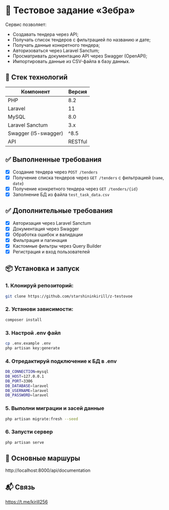# 🧾 Тестовое задание «Зебра»

Сервис позволяет:
- Создавать тендера через API;
- Получать список тендеров с фильтрацией по названию и дате;
- Получать данные конкретного тендера;
- Авторизоваться через Laravel Sanctum;
- Просматривать документацию API через Swagger (OpenAPI);
- Импортировать данные из CSV-файла в базу данных.

## 🔧 Стек технологий

| Компонент | Версия |
|----------|--------|
| PHP      | 8.2    |
| Laravel  | 11     |
| MySQL    | 8.0    |
| Laravel Sanctum | 3.x |
| Swagger (l5-swagger) | ^8.5 |
| API | RESTful |

## ✅ Выполненные требования

- [x] Создание тендера через `POST /tenders`
- [x] Получение списка тендеров через `GET /tenders` с фильтрацией (`name`, `date`)
- [x] Получение конкретного тендера через `GET /tenders/{id}`
- [x] Заполнение БД из файла `test_task_data.csv`

## ✅ Дополнительные требования

- [x] Авторизация через Laravel Sanctum
- [x] Документация через Swagger
- [x] Обработка ошибок и валидации
- [x] Фильтрация и пагинация
- [x] Кастомные фильтры через Query Builder
- [x] Регистрация и вход пользователей

## 📦 Установка и запуск

### 1. Клонируй репозиторий:

```bash
git clone https://github.com/starshininkirill/z-testovoe
```

### 2. Установи зависимости:

```bash
composer install
```

### 3. Настрой .env файл

```bash
cp .env.example .env
php artisan key:generate
```

### 4. Отредактируй подключение к БД в .env

```bash
DB_CONNECTION=mysql
DB_HOST=127.0.0.1
DB_PORT=3306
DB_DATABASE=laravel
DB_USERNAME=laravel
DB_PASSWORD=laravel
```

### 5. Выполни миграции и засей данные

```bash
php artisan migrate:fresh --seed
```

### 6. Запусти сервер

```bash
php artisan serve
```

## 🔧 Основные маршуры

http://localhost:8000/api/documentation

## 📬 Связь

https://t.me/kirill256
